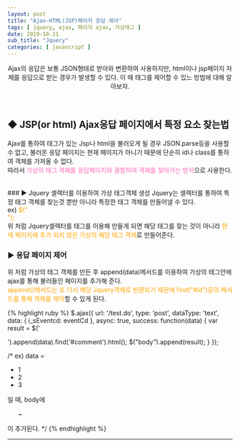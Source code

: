 ```yaml
---
layout: post
title: "Ajax-HTML(JSP)페이지 응답 제어"
tags: [ jquery, ajax, 페이지 ajax, 가상태그 ]
date: 2019-10-21
sub_title: "Jquery"
categories: [ javascript ]
---
```


<p align="center">
    Ajax의 응답은 보통 JSON형태로 받아와 변환하여 사용하지만, html이나 jsp페이지 자체를 응답으로 받는 경우가 발생할 수 있다. 이 때 태그를 제어할 수 있느 방법에 대해 알아보자.
</p><br/>

## ◆ JSP(or html) Ajax응답 페이지에서 특정 요소 찾는법
Ajax를 통하여 태그가 있는 Jsp나 html을 불러오게 될 경우 JSON.parse등을 사용할 수 없고,
불러온 응답 페이지는 현재 페이지가 아니기 때문에 단순히 id나 class를 통하여 객체를 가져올 수 없다.<br/>따라서 <font color="hotpink">가상의 태그 객체를 응답페이지와 결합하여 객체를 찾아가는 방식</font>으로 사용한다.

<br/>
### ▶ Jquery 셀렉터를 이용하여 가상 태그객체 생성
Jquery는 셀렉터를 통하여 특정 태그 객체를 찾는것 뿐만 아니라 특정한 태그 객체를 만들어낼 수 있다.<br/>
ex) <font color="orange">$("<div></div>");</font><br/>
위 처럼 Jquery셀렉터를 태그를 이용해 만들게 되면 해당 태그를 찾는 것이 아니라 <font color="orange">현재 페이지에 추가 되지 않은 가상의 해당 태그 객체</font>로 만들어준다.

<br/>

### ▶ 응답 페이지 제어
위 처럼 가상의 태그 객체를 만든 후 append(data)메서드를 이용하여 가상의 태그안에 ajax를 통해 불러들인 페이지를 추가해 준다.
<br/><font color="orange">append()메서드는 또 다시 해당 Jquery객체로 반환되기 때문에 find("#id")등의 메서드를 통해 객체를 제어</font>할 수 있게 된다.

{% highlight ruby %}
$.ajax({
        url: '/test.do',
        type: 'post',
        dataType: 'text',
        data: {
        	i_sEventcd: eventCd 
        },
        async: true,
        success: function(data) {
        	var result = $('<div />').append(data).find('#comment').html();
	        $("body").append(result);
        } 
});

/* ex) data =
<html>
    <body>
        <div id="comment">
            <ul>
                <li>1</li>
                <li>2</li>
                <li>3</li>
            </ul>
        </div>
    </body>
</html>
일 때, body에 <ul>~</ul>이 추가된다.
*/
{% endhighlight %}






<br/>
<hr/>